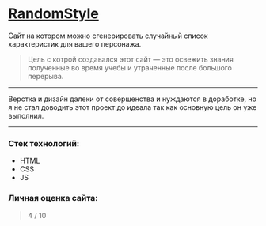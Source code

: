 # [RandomStyle](https://imagineunlimitedgroup.github.io/RandomStyle/)

Сайт на котором можно сгенерировать случайный список характеристик для вашего персонажа.

> Цель с котрой создавался этот сайт — это освежить знания полученные во время учебы и утраченные после большого перерыва.

-----
Верстка и дизайн далеки от совершенства и нуждаются в доработке, но я не стал доводить этот проект до идеала так как основную цель он уже выполнил. 

-----
### Стек технологий:
- HTML
- CSS
- JS

### Личная оценка сайта:
> 4 / 10
